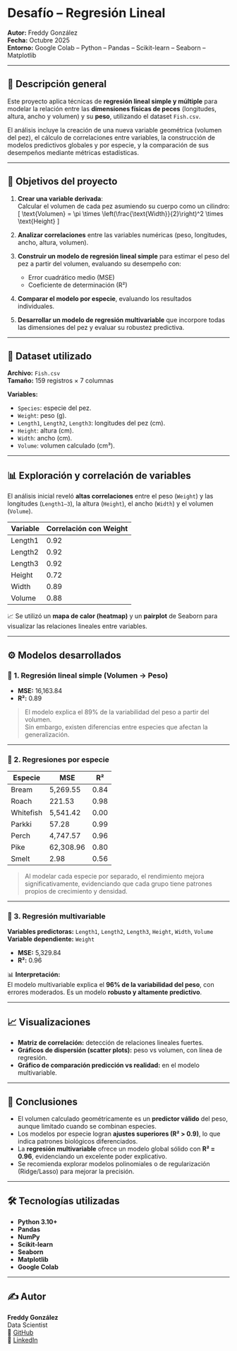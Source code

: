 # Desafío – Regresión Lineal

**Autor:** Freddy González  
**Fecha:** Octubre 2025  
**Entorno:** Google Colab – Python – Pandas – Scikit-learn – Seaborn – Matplotlib  

---

## 🧠 Descripción general

Este proyecto aplica técnicas de **regresión lineal simple y múltiple** para modelar la relación entre las **dimensiones físicas de peces** (longitudes, altura, ancho y volumen) y su **peso**, utilizando el dataset `Fish.csv`.  

El análisis incluye la creación de una nueva variable geométrica (volumen del pez), el cálculo de correlaciones entre variables, la construcción de modelos predictivos globales y por especie, y la comparación de sus desempeños mediante métricas estadísticas.

---

## 🎯 Objetivos del proyecto

1. **Crear una variable derivada**:  
   Calcular el volumen de cada pez asumiendo su cuerpo como un cilindro:
   \[
   \text{Volumen} = \pi \times \left(\frac{\text{Width}}{2}\right)^2 \times \text{Height}
   \]

2. **Analizar correlaciones** entre las variables numéricas (peso, longitudes, ancho, altura, volumen).

3. **Construir un modelo de regresión lineal simple** para estimar el peso del pez a partir del volumen, evaluando su desempeño con:
   - Error cuadrático medio (MSE)
   - Coeficiente de determinación (R²)

4. **Comparar el modelo por especie**, evaluando los resultados individuales.

5. **Desarrollar un modelo de regresión multivariable** que incorpore todas las dimensiones del pez y evaluar su robustez predictiva.

---

## 🧩 Dataset utilizado

**Archivo:** `Fish.csv`  
**Tamaño:** 159 registros × 7 columnas  

**Variables:**
- `Species`: especie del pez.  
- `Weight`: peso (g).  
- `Length1`, `Length2`, `Length3`: longitudes del pez (cm).  
- `Height`: altura (cm).  
- `Width`: ancho (cm).  
- `Volume`: volumen calculado (cm³).  

---

## 📊 Exploración y correlación de variables

El análisis inicial reveló **altas correlaciones** entre el peso (`Weight`) y las longitudes (`Length1–3`), la altura (`Height`), el ancho (`Width`) y el volumen (`Volume`).

| Variable | Correlación con Weight |
|-----------|------------------------|
| Length1 | 0.92 |
| Length2 | 0.92 |
| Length3 | 0.92 |
| Height | 0.72 |
| Width | 0.89 |
| Volume | 0.88 |

📈 Se utilizó un **mapa de calor (heatmap)** y un **pairplot** de Seaborn para visualizar las relaciones lineales entre variables.

---

## ⚙️ Modelos desarrollados

### 🔹 1. Regresión lineal simple (Volumen → Peso)
- **MSE:** 16,163.84  
- **R²:** 0.89  

> El modelo explica el 89% de la variabilidad del peso a partir del volumen.  
> Sin embargo, existen diferencias entre especies que afectan la generalización.

---

### 🔹 2. Regresiones por especie

| Especie | MSE | R² |
|----------|-----|----|
| Bream | 5,269.55 | 0.84 |
| Roach | 221.53 | 0.98 |
| Whitefish | 5,541.42 | 0.00 |
| Parkki | 57.28 | 0.99 |
| Perch | 4,747.57 | 0.96 |
| Pike | 62,308.96 | 0.80 |
| Smelt | 2.98 | 0.56 |

> Al modelar cada especie por separado, el rendimiento mejora significativamente, evidenciando que cada grupo tiene patrones propios de crecimiento y densidad.

---

### 🔹 3. Regresión multivariable

**Variables predictoras:** `Length1`, `Length2`, `Length3`, `Height`, `Width`, `Volume`  
**Variable dependiente:** `Weight`

- **MSE:** 5,329.84  
- **R²:** 0.96  

📊 **Interpretación:**  
El modelo multivariable explica el **96% de la variabilidad del peso**, con errores moderados. Es un modelo **robusto y altamente predictivo**.

---

## 📈 Visualizaciones

- **Matriz de correlación:** detección de relaciones lineales fuertes.  
- **Gráficos de dispersión (scatter plots):** peso vs volumen, con línea de regresión.  
- **Gráfico de comparación predicción vs realidad:** en el modelo multivariable.

---

## 🧮 Conclusiones

- El volumen calculado geométricamente es un **predictor válido** del peso, aunque limitado cuando se combinan especies.  
- Los modelos por especie logran **ajustes superiores (R² > 0.9)**, lo que indica patrones biológicos diferenciados.  
- La **regresión multivariable** ofrece un modelo global sólido con **R² = 0.96**, evidenciando un excelente poder explicativo.  
- Se recomienda explorar modelos polinomiales o de regularización (Ridge/Lasso) para mejorar la precisión.

---

## 🛠️ Tecnologías utilizadas
- **Python 3.10+**
- **Pandas**
- **NumPy**
- **Scikit-learn**
- **Seaborn**
- **Matplotlib**
- **Google Colab**


---

## ✍️ Autor
**Freddy González**  
Data Scientist  
📂 [GitHub](https://github.com/fredusho/data-science-portfolio)  
💼 [LinkedIn](https://linkedin.com/in/freddygonzalezsandoval)


